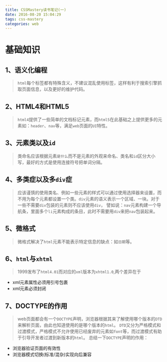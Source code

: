 ```yaml
---
title: CSSMastery读书笔记(一)
date: 2016-08-20 15:04:29
tags: css-mastery
categories: web
---
```



# 基础知识

<!-- more -->

## 1、语义化编程

>`html`每个标签都有特殊含义，不建议混乱使用标签，这样有利于搜索引擎抓取页面信息，以及更好的维护代码。

## 2、HTML4和HTML5

>`html4`提供了一些简单的文档标记元素，而`html5`在此基础之上提供更多的元素如：`header`、`nav`等，满足`web`页面的`UI`特性。

## 3、元素类以及`id`

>类命名应该根据元素`是什么`而不是元素的外观来命名、类名和`id`区分大小写，最好的方式是使用连接符号把单词分隔。

## 4、多类症以及多`div`症

> 应该谨慎的使用类名、例如一些元素的样式可以通过使用选择器来设置，而不用为每个元素都设置一个类。`div`元素的语义表示一个区域、一块。对于一些不需要`div`包装的元素则不应该使用`div`，
譬如说：`nav`元素构建一个导航条，里面多个`li`元素构成的条目，此时不需要用`div`来把`nav`包装起来。

## 5、微格式

>微格式解决了`html`元素不能表示特定信息的缺点：如`日期`等。

## 6、`html`与`xhtml`

>1999发布了`html4.01`而对应的`xml`版本为`xhtml1.0`,两个差异在于
- xml元素属性必须用引号包裹
- xml元素必须封闭

## 7、DOCTYPE的作用

>web页面都会有一个`DOCTYPE`声明，浏览器根据其来了解使用哪个版本的`DTD`来解析页面，由此也知道使用的是哪个版本的`html`。
`DTD`又分为严格模式和过渡模式，严格模式不允许使用已经废弃的元素如`font`等，而过渡模式有助于引导开发者过渡到新版本的`html`。
总结一下`DOCTYPE`声明的作用：
- 浏览器验证页面的有效性
- 浏览器模式切换(标准/混杂)实现向后兼容